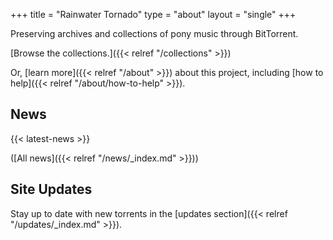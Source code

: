+++
title = "Rainwater Tornado"
type = "about"
layout = "single"
+++

Preserving archives and collections of pony music through BitTorrent.

[Browse the collections.]({{< relref "/collections" >}})

Or, [learn more]({{< relref "/about" >}}) about this project, including [how to help]({{< relref "/about/how-to-help" >}}).

## News

{{< latest-news >}}

([All news]({{< relref "/news/_index.md" >}}))

## Site Updates

Stay up to date with new torrents in the [updates section]({{< relref "/updates/_index.md" >}}).